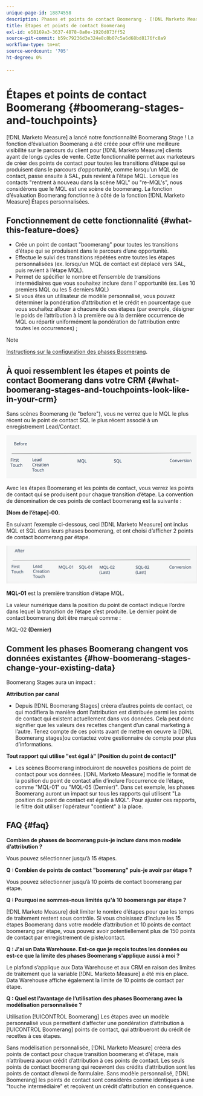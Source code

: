 ```yaml
---
unique-page-id: 18874558
description: Phases et points de contact Boomerang - [!DNL Marketo Measure] - Documentation du produit
title: Étapes et points de contact Boomerang
exl-id: e58169a3-3637-4878-8a0e-1920d873ff52
source-git-commit: b59c79236d3e324e8c8b07c5a6d68bd8176fc8a9
workflow-type: tm+mt
source-wordcount: '705'
ht-degree: 0%

---
```


# Étapes et points de contact Boomerang {#boomerang-stages-and-touchpoints}

[!DNL Marketo Measure] a lancé notre fonctionnalité Boomerang Stage ! La fonction d’évaluation Boomerang a été créée pour offrir une meilleure visibilité sur le parcours du client pour [!DNL Marketo Measure] clients ayant de longs cycles de vente. Cette fonctionnalité permet aux marketeurs de créer des points de contact pour toutes les transitions d’étape qui se produisent dans le parcours d’opportunité, comme lorsqu’un MQL de contact, passe ensuite à SAL, puis revient à l’étape MQL. Lorsque les contacts &quot;rentrent à nouveau dans la scène MQL&quot; ou &quot;re-MQL&#39;s&quot;, nous considérons que le MQL est une scène de boomerang. La fonction d’évaluation Boomerang fonctionne à côté de la fonction [!DNL Marketo Measure] Étapes personnalisées.

## Fonctionnement de cette fonctionnalité {#what-this-feature-does}

* Crée un point de contact &quot;boomerang&quot; pour toutes les transitions d’étape qui se produisent dans le parcours d’une opportunité.
* Effectue le suivi des transitions répétées entre toutes les étapes personnalisées (ex. lorsqu’un MQL de contact est déplacé vers SAL, puis revient à l’étape MQL).
* Permet de spécifier le nombre et l’ensemble de transitions intermédiaires que vous souhaitez inclure dans l’ opportunité (ex. Les 10 premiers MQL ou les 5 derniers MQL)
* Si vous êtes un utilisateur de modèle personnalisé, vous pouvez déterminer la pondération d’attribution et le crédit en pourcentage que vous souhaitez allouer à chacune de ces étapes (par exemple, désigner le poids de l’attribution à la première ou à la dernière occurrence de MQL ou répartir uniformément la pondération de l’attribution entre toutes les occurrences) ;

>[!NOTE]
>
>[Instructions sur la configuration des phases Boomerang](/help/advanced-marketo-measure-features/boomerang/setting-up-boomerang-stages.md).

## À quoi ressemblent les étapes et points de contact Boomerang dans votre CRM {#what-boomerang-stages-and-touchpoints-look-like-in-your-crm}

Sans scènes Boomerang (le &quot;before&quot;), vous ne verrez que le MQL le plus récent ou le point de contact SQL le plus récent associé à un enregistrement Lead/Contact.

![](assets/1.png)

Avec les étapes Boomerang et les points de contact, vous verrez les points de contact qui se produisent pour chaque transition d’étape. La convention de dénomination de ces points de contact boomerang est la suivante :

**[Nom de l’étape]-00.**

En suivant l’exemple ci-dessous, ceci [!DNL Marketo Measure] ont inclus MQL et SQL dans leurs phases boomerang, et ont choisi d’afficher 2 points de contact boomerang par étape.

![](assets/2.png)

**MQL-01** est la première transition d’étape MQL.

La valeur numérique dans la position du point de contact indique l’ordre dans lequel la transition de l’étape s’est produite. Le dernier point de contact boomerang doit être marqué comme :

MQL-02 **(Dernier)**

## Comment les phases Boomerang changent vos données existantes {#how-boomerang-stages-change-your-existing-data}

Boomerang Stages aura un impact :

**Attribution par canal**

* Depuis [!DNL Boomerang Stages] créera d’autres points de contact, ce qui modifiera la manière dont l’attribution est distribuée parmi les points de contact qui existent actuellement dans vos données. Cela peut donc signifier que les valeurs des recettes changent d’un canal marketing à l’autre. Tenez compte de ces points avant de mettre en oeuvre la [!DNL Boomerang stages]ou contactez votre gestionnaire de compte pour plus d’informations.

**Tout rapport qui utilise &quot;est égal à&quot; [Position du point de contact]&quot;**

* Les scènes Boomerang introduiront de nouvelles positions de point de contact pour vos données. [!DNL Marketo Measure] modifie le format de la position du point de contact afin d’inclure l’occurrence de l’étape, comme &quot;MQL-01&quot; ou &quot;MQL-05 (Dernier)&quot;. Dans cet exemple, les phases Boomerang auront un impact sur tous les rapports qui utilisent &quot;La position du point de contact est égale à MQL&quot;. Pour ajuster ces rapports, le filtre doit utiliser l’opérateur &quot;contient&quot; à la place.

## FAQ {#faq}

**Combien de phases de boomerang puis-je inclure dans mon modèle d’attribution ?**

Vous pouvez sélectionner jusqu’à 15 étapes.

**Q : Combien de points de contact &quot;boomerang&quot; puis-je avoir par étape ?**

Vous pouvez sélectionner jusqu’à 10 points de contact boomerang par étape.

**Q : Pourquoi ne sommes-nous limités qu&#39;à 10 boomerangs par étape ?**

[!DNL Marketo Measure] doit limiter le nombre d’étapes pour que les temps de traitement restent sous contrôle. Si vous choisissez d’inclure les 15 étapes Boomerang dans votre modèle d’attribution et 10 points de contact boomerang par étape, vous pouvez avoir potentiellement plus de 150 points de contact par enregistrement de piste/contact.

**Q : J&#39;ai un Data Warehouse. Est-ce que je reçois toutes les données ou est-ce que la limite des phases Boomerang s&#39;applique aussi à moi ?**

Le plafond s’applique aux Data Warehouse et aux CRM en raison des limites de traitement que la variable [!DNL Marketo Measure] a été mis en place. Data Warehouse affiche également la limite de 10 points de contact par étape.

**Q : Quel est l’avantage de l’utilisation des phases Boomerang avec la modélisation personnalisée ?**

Utilisation [!UICONTROL Boomerang] Les étapes avec un modèle personnalisé vous permettent d’affecter une pondération d’attribution à [!UICONTROL Boomerang] points de contact, qui attribueront du crédit de recettes à ces étapes.

Sans modélisation personnalisée, [!DNL Marketo Measure] créera des points de contact pour chaque transition boomerang et d’étape, mais n’attribuera aucun crédit d’attribution à ces points de contact. Les seuls points de contact boomerang qui recevront des crédits d’attribution sont les points de contact d’envoi de formulaire. Sans modèle personnalisé, [!DNL Boomerang] les points de contact sont considérés comme identiques à une &quot;touche intermédiaire&quot; et reçoivent un crédit d’attribution en conséquence.
